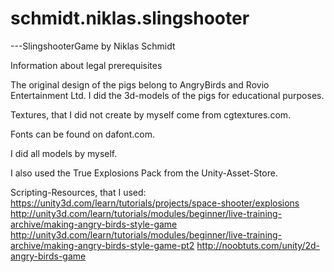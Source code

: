 # schmidt.niklas.slingshooter
---SlingshooterGame by Niklas Schmidt

Information about legal prerequisites

The original design of the pigs belong to AngryBirds and Rovio Entertainment Ltd.
I did the 3d-models of the pigs for educational purposes.

Textures, that I did not create by myself come from cgtextures.com.

Fonts can be found on dafont.com.

I did all models by myself.

I also used the True Explosions Pack from the Unity-Asset-Store.

Scripting-Resources, that I used: 	https://unity3d.com/learn/tutorials/projects/space-shooter/explosions
					http://unity3d.com/learn/tutorials/modules/beginner/live-training-archive/making-angry-birds-style-game
					http://unity3d.com/learn/tutorials/modules/beginner/live-training-archive/making-angry-birds-style-game-pt2
					http://noobtuts.com/unity/2d-angry-birds-game
